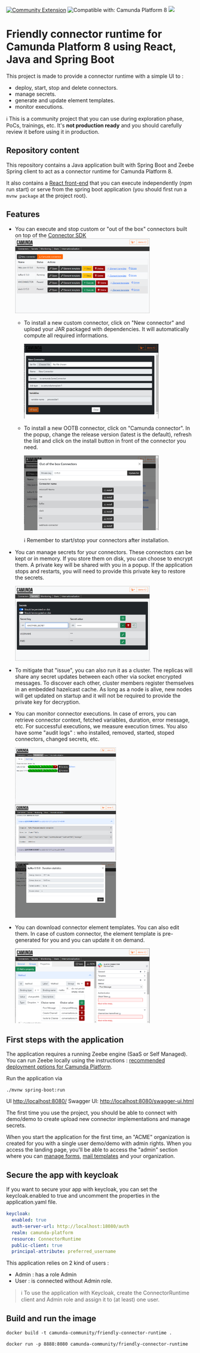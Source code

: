 [![Community Extension](https://img.shields.io/badge/Community%20Extension-An%20open%20source%20community%20maintained%20project-FF4700)](https://github.com/camunda-community-hub/community)
![Compatible with: Camunda Platform 8](https://img.shields.io/badge/Compatible%20with-Camunda%20Platform%208-0072Ce)
[![](https://img.shields.io/badge/Lifecycle-Incubating-blue)](https://github.com/Camunda-Community-Hub/community/blob/main/extension-lifecycle.md#incubating-)

# Friendly connector runtime for Camunda Platform 8 using React, Java and Spring Boot

This project is made to provide a connector runtime with a simple UI to :
- deploy, start, stop and delete connectors.
- manage secrets.
- generate and update element templates.
- monitor executions.

:information_source: This is a community project that you can use during exploration phase, PoCs, trainings, etc. It's **not production ready** and you should carefully review it before using it in production.

## Repository content

This repository contains a Java application built with Spring Boot and Zeebe Spring client to act as a connector runtime for Camunda Platform 8.

It also contains a [React front-end](src/main/front/) that you can execute independently (npm run start) or serve from the spring boot application (you should first run a `mvnw package` at the project root).

## Features
- You can execute and stop custom or "out of the box" connectors built on top of the [Connector SDK](https://github.com/camunda/connector-sdk)
    <img src="/docs/installedConnectors.png" height="200">
  - To install a new custom connector, click on "New connector" and upload your JAR packaged with dependencies. It will automatically compute all required informations.
 
    <img src="/docs/installCustomConnector.png" height="200">
  - To install a new OOTB connector, click on "Camunda connector". In the popup, change the release version (latest is the default), refresh the list and click on the install button in front of the connector you need.
  
    <img src="/docs/installOotbConnector.png" height="200">
    
    :information_source: Remember to start/stop your connectors after installation.
- You can manage secrets for your connectors. These connectors can be kept or in memory. If you store them on disk, you can choose to encrypt them. A private key will be shared with you in a popup. If the application stops and restarts, you will need to provide this private key to restore the secrets.

    <img src="/docs/secrets.png" height="200">
- To mitigate that "issue", you can also run it as a cluster. The replicas will share any secret updates between each other via socket encrypted messages. To discover each other, cluster members register themselves in an embedded hazelcast cache. As long as a node is alive, new nodes will get updated on startup and it will not be required to provide the private key for decryption.
- You can monitor connector executions. In case of errors, you can retrieve connector context, fetched variables, duration, error message, etc. For successful executions, we measure execution times. You also have some "audit logs" : who installed, removed, started, stoped connectors, changed secrets, etc.

    <img src="/docs/monitoring.png" height="150">
    <img src="/docs/errors.png" height="150">
    <img src="/docs/duration.png" height="150">
- You can download connector element templates. You can also edit them. In case of custom connector, the element template is pre-generated for you and you can update it on demand.

    <img src="/docs/editElementTemplate.png" height="200">

## First steps with the application

The application requires a running Zeebe engine (SaaS or Self Managed).
You can run Zeebe locally using the instructions :
[recommended deployment options for Camunda Platform](https://docs.camunda.io/docs/self-managed/platform-deployment/#deployment-recommendation.).

Run the application via
```
./mvnw spring-boot:run
```

UI [http://localhost:8080/](http://localhost:8080/)
Swagger UI: [http://localhost:8080/swagger-ui.html](http://localhost:8080/swagger-ui.html)

The first time you use the project, you should be able to connect with demo/demo to create upload new connector implementations and manage secrets.

When you start the application for the first time, an "ACME" organization is created for you with a single user demo/demo with admin rights. When you access the landing page, you'll be able to access the "admin" section where you can [manage forms](https://github.com/camunda-community-hub/extended-form-js), [mail templates](https://github.com/camunda-community-hub/thymeleaf-feel) and your organization.

## Secure the app with keycloak
If you want to secure your app with keycloak, you can set the keycloak.enabled to true and uncomment the properties in the application.yaml file.

```yaml
keycloak:
  enabled: true
  auth-server-url: http://localhost:18080/auth
  realm: camunda-platform
  resource: ConnectorRuntime
  public-client: true
  principal-attribute: preferred_username
```

This application relies on 2 kind of users :
- Admin : has a role Admin
- User : is connected without Admin role.

> :information_source: To use the application with Keycloak, create the ConnectorRuntime client and Admin role and assign it to (at least) one user.

## Build and run the image

```
docker build -t camunda-community/friendly-connector-runtime .
```
```
docker run -p 8888:8080 camunda-community/friendly-connector-runtime
```
